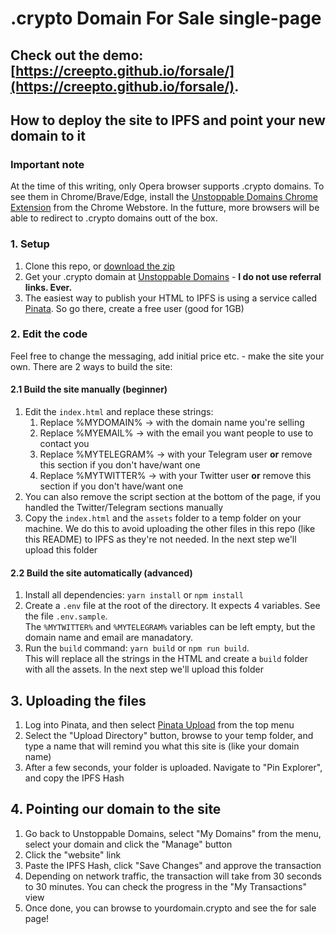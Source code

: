 # .crypto Domain For Sale single-page

## Check out the demo: [https://creepto.github.io/forsale/](https://creepto.github.io/forsale/).

## How to deploy the site to IPFS and point your new domain to it

### Important note

At the time of this writing, only Opera browser supports .crypto domains. To see them in Chrome/Brave/Edge, install the [Unstoppable Domains Chrome Extension](https://chrome.google.com/webstore/detail/unstoppable-extension/beelkklmblgdljamcmoffgfbdddfpnnl?hl=en-US&authuser=0) from the Chrome Webstore. In the futture, more browsers will be able to redirect to .crypto domains outt of the box.

### 1. Setup

1. Clone this repo, or [download the zip](https://github.com/creepto/forsale/archive/master.zip)
1. Get your .crypto domain at [Unstoppable Domains](https://unstoppabledomains.com/) - **I do not use referral links. Ever.**
1. The easiest way to publish your HTML to IPFS is using a service called [Pinata](https://pinata.cloud). So go there, create a free user (good for 1GB)

### 2. Edit the code

Feel free to change the messaging, add initial price etc. - make the site your own. There are 2 ways to build the site:

#### 2.1 Build the site manually (beginner)

1. Edit the `index.html` and replace these strings:
    1. Replace %MYDOMAIN% -> with the domain name you're selling
    1. Replace %MYEMAIL%  -> with the email you want people to use to contact you
    1. Replace %MYTELEGRAM% -> with your Telegram user **or** remove this section if you don't have/want one
    1. Replace %MYTWITTER% -> with your Twitter user **or** remove this section if you don't have/want one
1. You can also remove the script section at the bottom of the page, if you handled the Twitter/Telegram sections manually 
1. Copy the `index.html` and the `assets` folder to a temp folder on your machine. We do this to avoid uploading the other files in this repo (like this README) to IPFS as they're not needed. In the next step we'll upload this folder

#### 2.2 Build the site automatically (advanced)

1. Install all dependencies: `yarn install` or `npm install`
1. Create a `.env` file at the root of the directory. It expects 4 variables. See the file `.env.sample`.  
The `%MYTWITTER%` and `%MYTELEGRAM%` variables can be left empty, but the domain name and email are manadatory.
1. Run the `build` command: `yarn build` or `npm run build`.  
This will replace all the strings in the HTML and create a `build` folder with all the assets. In the next step we'll upload this folder

## 3. Uploading the files
  
1. Log into Pinata, and then select [Pinata Upload](https://pinata.cloud/pinataupload) from the top menu
1. Select the "Upload Directory" button, browse to your temp folder, and type a name that will remind you what this site is (like your domain name)
1. After a few seconds, your folder is uploaded. Navigate to "Pin Explorer", and copy the IPFS Hash

## 4. Pointing our domain to the site

1. Go back to Unstoppable Domains, select "My Domains" from the menu, select your domain and click the "Manage" button
1. Click the "website" link
1. Paste the IPFS Hash, click "Save Changes" and approve the transaction
1. Depending on network traffic, the transaction will take from 30 seconds to 30 minutes. You can check the progress in the "My Transactions" view
1. Once done, you can browse to yourdomain.crypto and see the for sale page!
